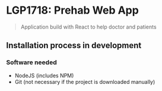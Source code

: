 # LGP1718: Prehab Web App

> Application build with React to help doctor and patients 

## Installation process in development

### Software needed
* NodeJS (includes NPM)
* Git (not necessary if the project is downloaded manually)


